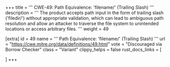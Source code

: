 +++
title = '''
CWE-49: Path Equivalence: 'filename/' (Trailing Slash)
'''
description	= '''
The product accepts path input in the form of trailing slash ('filedir/') without appropriate validation, which can lead to ambiguous path resolution and allow an attacker to traverse the file system to unintended locations or access arbitrary files.
'''
weight = 49

[extra]
id = 49
name = '''
Path Equivalence: 'filename/' (Trailing Slash)
'''
url = "https://cwe.mitre.org/data/definitions/49.html"
vote = "Discouraged via Borrow Checker"
class = "Variant"
clippy_helps = false
rust_docs_links = [
	
]
+++
